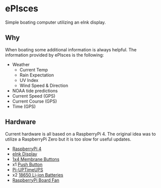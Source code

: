 # ePIsces

Simple boating computer utilizing an eInk display.

## Why

When boating some additional information is always helpful. The information provided by ePIsces is the following:

- Weather
  - Current Temp
  - Rain Expectation
  - UV Index 
  - Wind Speed & Direction
- NOAA tide predictions
- Current Speed (GPS)
- Current Course (GPS)
- Time (GPS)
  
## Hardware

Current hardware is all based on a RaspberryPi 4. The original idea was to utilize a RaspberryPi Zero but it is too slow for useful updates.

  - [RaspberryPi 4]()
  - [eInk Display]()
  - [1x4 Membrane Buttons]()
  - x1 [Push Button]()
  - [Pi-UPTimeUPS]()
  - x2 [18650 Li-ion Batteries]()
  - [RaspberryPi Board Fan]()

